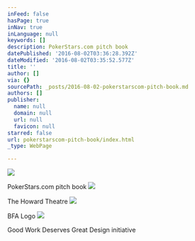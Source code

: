 ```yaml
---
inFeed: false
hasPage: true
inNav: true
inLanguage: null
keywords: []
description: PokerStars.com pitch book
datePublished: '2016-08-02T03:36:28.392Z'
dateModified: '2016-08-02T03:35:52.577Z'
title: ''
author: []
via: {}
sourcePath: _posts/2016-08-02-pokerstarscom-pitch-book.md
authors: []
publisher:
  name: null
  domain: null
  url: null
  favicon: null
starred: false
url: pokerstarscom-pitch-book/index.html
_type: WebPage

---
```

![](https://the-grid-user-content.s3-us-west-2.amazonaws.com/db330f3d-d1c2-4a30-8a53-6b657963f8b1.jpg)

PokerStars.com pitch book
![](https://the-grid-user-content.s3-us-west-2.amazonaws.com/4cd477c5-115e-4e4e-8331-6b3b95d826e5.jpg)

The Howard Theatre
![](https://the-grid-user-content.s3-us-west-2.amazonaws.com/778a0eba-b197-4b96-bae7-1b3729fc7898.jpg)

BFA Logo
![](https://the-grid-user-content.s3-us-west-2.amazonaws.com/d3e78943-8e3f-4f5d-a711-82af476d6d8e.png)

Good Work Deserves Great Design initiative